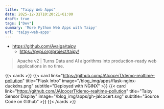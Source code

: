```yaml
---
title: "Taipy Web Apps"
date: 2025-12-31T10:20:21+01:00
draft: true
tags: ["Dev"]
summary: 'More Python Web Apps with Taipy'
url: 'taipy-web-apps'
---
```


* https://github.com/Avaiga/taipy
    * https://pypi.org/project/taipy/

> Apache v2 |  Turns Data and AI algorithms into production-ready web applications in no time. 

{{< cards >}}
  {{< card link="https://github.com/JAlcocerT/demo-realtime-pollution" title="Flask Intro" image="/blog_img/apps/flask-nginx-duckdns.png" subtitle="Deployed with NGINX" >}}
  {{< card link="https://github.com/JAlcocerT/demo-realtime-pollution" title="Taipy Sensor Display" image="/blog_img/apps/gh-jalcocert.svg" subtitle="Source Code on Github" >}}
{{< /cards >}}